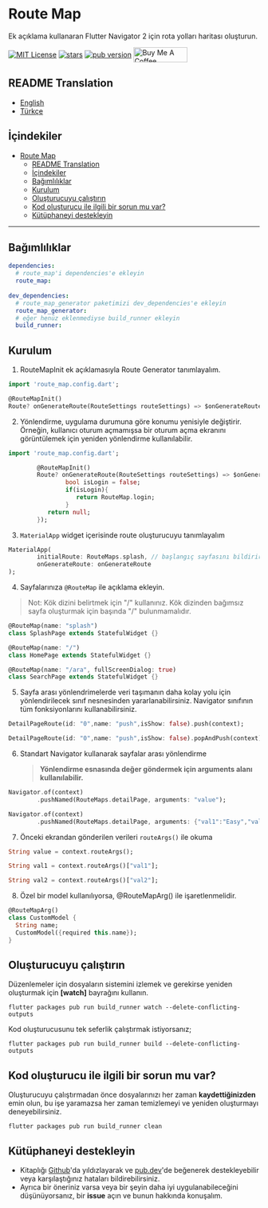 # Route Map
Ek açıklama kullanaran Flutter Navigator 2 için rota yolları haritası oluşturun.

<p>    
<a href="https://img.shields.io/badge/License-MIT-green"><img     
align="center" src="https://img.shields.io/badge/License-MIT-green" alt="MIT License"></a>      
<a href="https://github.com/emintolgahanpolat/route_map"><img align="center" src="https://img.shields.io/github/stars/emintolgahanpolat/route_map?style=flat&logo=github&colorB=green&label=stars" alt="stars"></a>      
<a href="https://pub.dev/packages/route_map"><img     
align="center" src="https://img.shields.io/pub/v/route_map.svg?" alt="pub version"></a>      
<a href="https://www.buymeacoffee.com/emintpolat" target="_blank"><img align="center" src="https://cdn.buymeacoffee.com/buttons/v2/default-yellow.png" alt="Buy Me A Coffee" height="30px" width= "108px"></a>    
<p>  

## README Translation
- [English](README.md)
- [Türkçe](README.tr.md)

## İçindekiler
- [Route Map](#route-map)
  - [README Translation](#readme-translation)
  - [İçindekiler](#i̇çindekiler)
  - [Bağımlılıklar](#bağımlılıklar)
  - [Kurulum](#kurulum)
  - [Oluşturucuyu çalıştırın](#oluşturucuyu-çalıştırın)
  - [Kod oluşturucu ile ilgili bir sorun mu var?](#kod-oluşturucu-ile-ilgili-bir-sorun-mu-var)
  - [Kütüphaneyi destekleyin](#kütüphaneyi-destekleyin)

---
## Bağımlılıklar
```yaml  
dependencies:  
  # route_map'i dependencies'e ekleyin  
  route_map:  
  
dev_dependencies:  
  # route_map_generator paketimizi dev_dependencies'e ekleyin
  route_map_generator:  
  # eğer henüz eklenmediyse build_runner ekleyin  
  build_runner:  
```  
## Kurulum

1. RouteMapInit ek açıklamasıyla Route Generator tanımlayalım.
```dart
import 'route_map.config.dart';

@RouteMapInit()
Route? onGenerateRoute(RouteSettings routeSettings) => $onGenerateRoute(routeSettings);
```

2. Yönlendirme, uygulama durumuna göre konumu yenisiyle değiştirir. Örneğin, kullanıcı oturum açmamışsa bir oturum açma ekranını görüntülemek için yeniden yönlendirme kullanılabilir.

```dart
import 'route_map.config.dart';

        @RouteMapInit()
        Route? onGenerateRoute(RouteSettings routeSettings) => $onGenerateRoute(routeSettings,redirect:(){
                bool isLogin = false;
                if(isLogin){
                   return RouteMap.login;
                }
           return null;
        });
```
3. `MaterialApp` widget içerisinde route oluşturucuyu tanımlayalım
```dart        
MaterialApp(
        initialRoute: RouteMaps.splash, // başlangıç sayfasını bildirir.
        onGenerateRoute: onGenerateRoute
);
```
4. Sayfalarınıza `@RouteMap` ile açıklama ekleyin.
>Not: Kök dizini belirtmek için "/" kullanınız. Kök dizinden bağımsız sayfa oluşturmak için başında "/" bulunmamalıdır.
```dart
@RouteMap(name: "splash")
class SplashPage extends StatefulWidget {}

@RouteMap(name: "/")
class HomePage extends StatefulWidget {}

@RouteMap(name: "/ara", fullScreenDialog: true)
class SearchPage extends StatefulWidget {}
```
5. Sayfa arası yönlendrimelerde veri taşımanın daha kolay yolu için yönlendirilecek sınıf nesnesinden yararlanabilirsiniz. Navigator sınıfının tüm fonksiyonlarını kullanabilirsiniz.
```dart  
DetailPageRoute(id: "0",name: "push",isShow: false).push(context);

DetailPageRoute(id: "0",name: "push",isShow: false).popAndPush(context);
```
6. Standart Navigator kullanarak sayfalar arası yönlendirme
   >**Yönlendirme esnasında değer göndermek için arguments alanı kullanılabilir.**
```dart
Navigator.of(context)
        .pushNamed(RouteMaps.detailPage, arguments: "value");

Navigator.of(context)
        .pushNamed(RouteMaps.detailPage, arguments: {"val1":"Easy","val2":"Route"});
```
7. Önceki ekrandan gönderilen verileri `routeArgs()` ile okuma
```dart
String value = context.routeArgs();

String val1 = context.routeArgs()["val1"];

String val2 = context.routeArgs()["val2"];
```
8. Özel bir model kullanılıyorsa, @RouteMapArg() ile işaretlenmelidir.
```dart
@RouteMapArg()
class CustomModel {
  String name;
  CustomModel({required this.name});
}
```

## Oluşturucuyu çalıştırın 
Düzenlemeler için dosyaların sistemini izlemek ve gerekirse yeniden oluşturmak için **[watch]** bayrağını kullanın.
```terminal  
flutter packages pub run build_runner watch --delete-conflicting-outputs 
```
Kod oluşturucusunu tek seferlik çalıştırmak istiyorsanız;
```terminal  
flutter packages pub run build_runner build --delete-conflicting-outputs 
```

## Kod oluşturucu ile ilgili bir sorun mu var?

Oluşturucuyu çalıştırmadan önce dosyalarınızı her zaman **kaydettiğinizden** emin olun, bu işe yaramazsa her zaman temizlemeyi ve yeniden oluşturmayı deneyebilirsiniz.

```terminal  
flutter packages pub run build_runner clean  
```  

## Kütüphaneyi destekleyin

- Kitaplığı [Github](https://github.com/emintolgahanpolat/route_map)'da yıldızlayarak ve [pub.dev](https://pub.dev/packages/route_map)'de beğenerek destekleyebilir veya karşılaştığınız hataları bildirebilirsiniz.
- Ayrıca bir öneriniz varsa veya bir şeyin daha iyi uygulanabileceğini düşünüyorsanız, bir **issue** açın ve bunun hakkında konuşalım.
